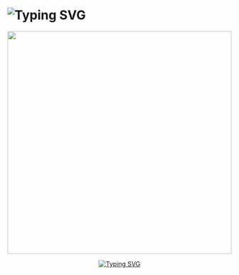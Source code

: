 <h1 align="left"><img src="https://readme-typing-svg.demolab.com?font=Fira+Code&weight=700&pause=1000&color=0697F7&background=FF1D5A00&random=true&width=435&lines=w00lfff+Playground+%F0%9F%91%8B" alt="Typing SVG" /></h1>

<p align="center"><img src="https://raw.githubusercontent.com/w00lfff/w00lfff/refs/heads/main/media/w00lfff_large.gif" width="100%" height="500"/></p>

<div align="center">
  <a href="https://git.io/typing-svg">
    <img src="https://readme-typing-svg.demolab.com?font=Fira+Code&pause=500&color=FF0000&width=480&lines=Not+there+yet,+but+closer+than+Yesterday." alt="Typing SVG" />
  </a>
</div>




